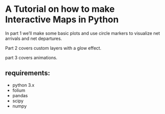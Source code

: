 # A Tutorial on how to make Interactive Maps in Python

In part 1 we’ll make some basic plots and use circle markers to visualize net arrivals and net departures. 

Part 2 covers custom layers with a glow effect. 

part 3 covers animations.

## requirements:
- python 3.x
- folium
- pandas
- scipy
- numpy
